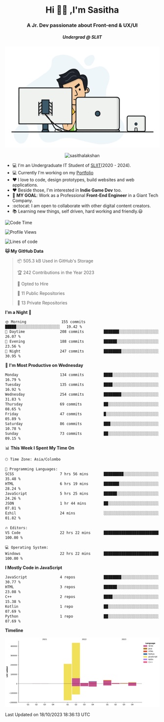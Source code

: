 
<h1 align="center">Hi 🙋‍♂️ ,I'm Sasitha</h1>
<h3 align="center">A Jr. Dev passionate about Front-end & UX/UI</h3>

<i><h5 align="center">Undergrad @ SLIIT</h5></i>

<p align="center">
  <img width="540" height="330" src="https://github.com/SasithaLakshan/SasithaLakshan/blob/main/dev.gif">
</p>
<p align="center"> <img src="https://komarev.com/ghpvc/?username=sasithalakshan&label=Profile%20views&color=0e75b6&style=flat" alt="sasithalakshan" /> </p>

- :computer: I'm an Undergraduate IT Student of [SLIIT](https://www.sliit.lk)(2020 - 2024).
- :computer: Currently I'm working on my <a href="https://SasithaLakshan.github.io" target="_blank">Portfolio</a>
- :heart: I love to code, design prototypes, build websites and web applications.
- :heart: Beside those, I'm interested in **Indie Game Dev** too.
- :electric_plug: **MY GOAL**: Work as a Professional **Front-End Engineer** in a Giant Tech Company.
- :octocat: I am open to collaborate with other digital content creators.
- :books: Learning new things, self driven, hard working and friendly.:smiley:
  
<!-- <h3 align="left">Tech Stack I'm Using</h3> -->

<!--START_SECTION:waka-->
![Code Time](http://img.shields.io/badge/Code%20Time-478%20hrs%2046%20mins-blue)

![Profile Views](http://img.shields.io/badge/Profile%20Views-0-blue)

![Lines of code](https://img.shields.io/badge/From%20Hello%20World%20I%27ve%20Written-739.9%20thousand%20lines%20of%20code-blue)

**🐱 My GitHub Data** 

> 📦 505.3 kB Used in GitHub's Storage 
 > 
> 🏆 242 Contributions in the Year 2023
 > 
> 💼 Opted to Hire
 > 
> 📜 11 Public Repositories 
 > 
> 🔑 13 Private Repositories 
 > 
**I'm a Night 🦉** 

```text
🌞 Morning                155 commits         █████░░░░░░░░░░░░░░░░░░░░   19.42 % 
🌆 Daytime                208 commits         ███████░░░░░░░░░░░░░░░░░░   26.07 % 
🌃 Evening                188 commits         ██████░░░░░░░░░░░░░░░░░░░   23.56 % 
🌙 Night                  247 commits         ████████░░░░░░░░░░░░░░░░░   30.95 % 
```
📅 **I'm Most Productive on Wednesday** 

```text
Monday                   134 commits         ████░░░░░░░░░░░░░░░░░░░░░   16.79 % 
Tuesday                  135 commits         ████░░░░░░░░░░░░░░░░░░░░░   16.92 % 
Wednesday                254 commits         ████████░░░░░░░░░░░░░░░░░   31.83 % 
Thursday                 69 commits          ██░░░░░░░░░░░░░░░░░░░░░░░   08.65 % 
Friday                   47 commits          █░░░░░░░░░░░░░░░░░░░░░░░░   05.89 % 
Saturday                 86 commits          ███░░░░░░░░░░░░░░░░░░░░░░   10.78 % 
Sunday                   73 commits          ██░░░░░░░░░░░░░░░░░░░░░░░   09.15 % 
```


📊 **This Week I Spent My Time On** 

```text
🕑︎ Time Zone: Asia/Colombo

💬 Programming Languages: 
SCSS                     7 hrs 56 mins       █████████░░░░░░░░░░░░░░░░   35.48 % 
HTML                     6 hrs 19 mins       ███████░░░░░░░░░░░░░░░░░░   28.24 % 
JavaScript               5 hrs 25 mins       ██████░░░░░░░░░░░░░░░░░░░   24.26 % 
JSON                     1 hr 44 mins        ██░░░░░░░░░░░░░░░░░░░░░░░   07.81 % 
Ezhil                    24 mins             ░░░░░░░░░░░░░░░░░░░░░░░░░   01.82 % 

🔥 Editors: 
VS Code                  22 hrs 22 mins      █████████████████████████   100.00 % 

💻 Operating System: 
Windows                  22 hrs 22 mins      █████████████████████████   100.00 % 
```

**I Mostly Code in JavaScript** 

```text
JavaScript               4 repos             ████████░░░░░░░░░░░░░░░░░   30.77 % 
HTML                     3 repos             ██████░░░░░░░░░░░░░░░░░░░   23.08 % 
C++                      2 repos             ████░░░░░░░░░░░░░░░░░░░░░   15.38 % 
Kotlin                   1 repo              ██░░░░░░░░░░░░░░░░░░░░░░░   07.69 % 
Python                   1 repo              ██░░░░░░░░░░░░░░░░░░░░░░░   07.69 % 
```



**Timeline**

![Lines of Code chart](https://raw.githubusercontent.com/SasithaLakshan/SasithaLakshan/main/assets/bar_graph.png)


 Last Updated on 18/10/2023 18:36:13 UTC
<!--END_SECTION:waka-->

